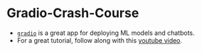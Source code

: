 # Gradio-Crash-Course

- [`gradio`](https://www.gradio.app/) is a great app for deploying ML models and chatbots.
- For a great tutorial, follow along with this [youtube video](https://youtu.be/eE7CamOE-PA?si=bR3rz-e8Lim63Tc1).

